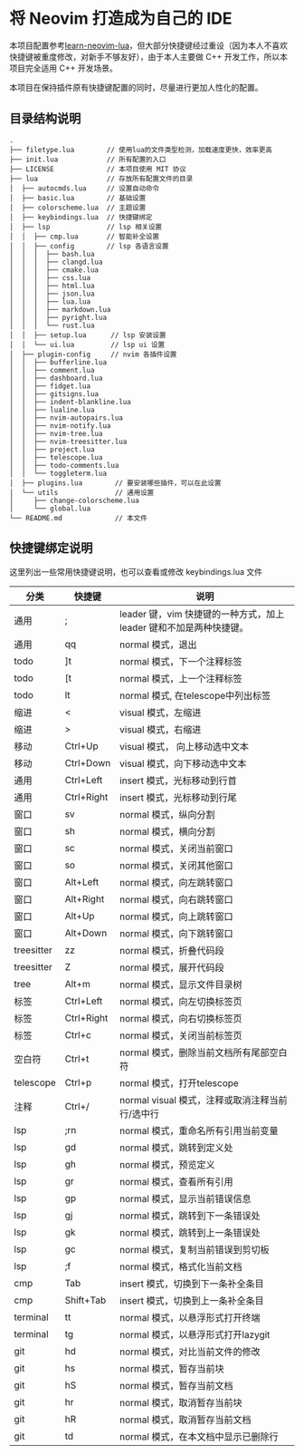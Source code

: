 # 将 Neovim 打造成为自己的 IDE

本项目配置参考[learn-neovim-lua](https://github.com/nshen/learn-neovim-lua)，但大部分快捷键经过重设（因为本人不喜欢快捷键被重度修改，对新手不够友好），由于本人主要做 C++ 开发工作，所以本项目完全适用 C++ 开发场景。

本项目在保持插件原有快捷键配置的同时，尽量进行更加人性化的配置。

## 目录结构说明

```tree
.
├── filetype.lua        // 使用lua的文件类型检测，加载速度更快，效率更高
├── init.lua            // 所有配置的入口
├── LICENSE             // 本项目使用 MIT 协议
├── lua                 // 存放所有配置文件的目录
│  ├── autocmds.lua     // 设置自动命令
│  ├── basic.lua        // 基础设置
│  ├── colorscheme.lua  // 主题设置
│  ├── keybindings.lua  // 快捷键绑定
│  ├── lsp              // lsp 相关设置
│  │  ├── cmp.lua       // 智能补全设置
│  │  ├── config        // lsp 各语言设置
│  │  │  ├── bash.lua
│  │  │  ├── clangd.lua
│  │  │  ├── cmake.lua
│  │  │  ├── css.lua
│  │  │  ├── html.lua
│  │  │  ├── json.lua
│  │  │  ├── lua.lua
│  │  │  ├── markdown.lua
│  │  │  ├── pyright.lua
│  │  │  └── rust.lua
│  │  ├── setup.lua      // lsp 安装设置
│  │  └── ui.lua         // lsp ui 设置
│  ├── plugin-config     // nvim 各插件设置
│  │  ├── bufferline.lua
│  │  ├── comment.lua
│  │  ├── dashboard.lua
│  │  ├── fidget.lua
│  │  ├── gitsigns.lua
│  │  ├── indent-blankline.lua
│  │  ├── lualine.lua
│  │  ├── nvim-autopairs.lua
│  │  ├── nvim-notify.lua
│  │  ├── nvim-tree.lua
│  │  ├── nvim-treesitter.lua
│  │  ├── project.lua
│  │  ├── telescope.lua
│  │  ├── todo-comments.lua
│  │  └── toggleterm.lua
│  ├── plugins.lua        // 要安装哪些插件，可以在此设置
│  └── utils              // 通用设置
│     ├── change-colorscheme.lua
│     └── global.lua
└── README.md             // 本文件
```

## 快捷键绑定说明

这里列出一些常用快捷键说明，也可以查看或修改 keybindings.lua 文件

| **分类**   | **快捷键** | **说明**                                                            |
| ---------- | ---------- | ------------------------------------------------------------------- |
| 通用       | ;          | leader 键，vim 快捷键的一种方式，加上 leader 键和不加是两种快捷键。 |
| 通用       | qq         | normal 模式，退出                                                   |
| todo       | ]t         | normal 模式，下一个注释标签                                         |
| todo       | [t         | normal 模式，上一个注释标签                                         |
| todo       | lt         | normal 模式, 在telescope中列出标签                                  |
| 缩进       | <          | visual 模式，左缩进                                                 |
| 缩进       | >          | visual 模式，右缩进                                                 |
| 移动       | Ctrl+Up    | visual 模式， 向上移动选中文本                                      |
| 移动       | Ctrl+Down  | visual 模式，向下移动选中文本                                       |
| 通用       | Ctrl+Left  | insert 模式，光标移动到行首                                         |
| 通用       | Ctrl+Right | insert 模式，光标移动到行尾                                         |
| 窗口       | sv         | normal 模式，纵向分割                                               |
| 窗口       | sh         | normal 模式，横向分割                                               |
| 窗口       | sc         | normal 模式，关闭当前窗口                                           |
| 窗口       | so         | normal 模式，关闭其他窗口                                           |
| 窗口       | Alt+Left   | normal 模式，向左跳转窗口                                           |
| 窗口       | Alt+Right  | normal 模式，向右跳转窗口                                           |
| 窗口       | Alt+Up     | normal 模式，向上跳转窗口                                           |
| 窗口       | Alt+Down   | normal 模式，向下跳转窗口                                           |
| treesitter | zz         | normal 模式，折叠代码段                                             |
| treesitter | Z          | normal 模式，展开代码段                                             |
| tree       | Alt+m      | normal 模式，显示文件目录树                                         |
| 标签       | Ctrl+Left  | normal 模式，向左切换标签页                                         |
| 标签       | Ctrl+Right | normal 模式，向右切换标签页                                         |
| 标签       | Ctrl+c     | normal 模式，关闭当前标签页                                         |
| 空白符     | Ctrl+t     | normal 模式，删除当前文档所有尾部空白符                             |
| telescope  | Ctrl+p     | normal 模式，打开telescope                                          |
| 注释       | Ctrl+/     | normal visual 模式，注释或取消注释当前行/选中行                     |
| lsp        | ;rn        | normal 模式，重命名所有引用当前变量                                 |
| lsp        | gd         | normal 模式，跳转到定义处                                           |
| lsp        | gh         | normal 模式，预览定义                                               |
| lsp        | gr         | normal 模式，查看所有引用                                           |
| lsp        | gp         | normal 模式，显示当前错误信息                                       |
| lsp        | gj         | normal 模式，跳转到下一条错误处                                     |
| lsp        | gk         | normal 模式，跳转到上一条错误处                                     |
| lsp        | gc         | normal 模式，复制当前错误到剪切板                                   |
| lsp        | ;f         | normal 模式，格式化当前文档                                         |
| cmp        | Tab        | insert 模式，切换到下一条补全条目                                   |
| cmp        | Shift+Tab  | insert 模式，切换到上一条补全条目                                   |
| terminal   | tt         | normal 模式，以悬浮形式打开终端                                     |
| terminal   | tg         | normal 模式，以悬浮形式打开lazygit                                  |
| git        | hd         | normal 模式，对比当前文件的修改                                     |
| git        | hs         | normal 模式，暂存当前块                                             |
| git        | hS         | normal 模式，暂存当前文档                                           |
| git        | hr         | normal 模式，取消暂存当前块                                         |
| git        | hR         | normal 模式，取消暂存当前文档                                       |
| git        | td         | normal 模式，在本文档中显示已删除行                                 |
